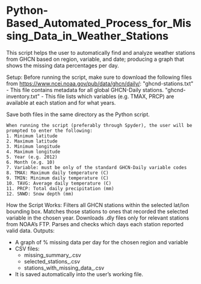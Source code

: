 # Python-Based_Automated_Process_for_Missing_Data_in_Weather_Stations

This script helps the user to automatically find and analyze weather stations from GHCN based on region, variable, and date; producing a graph that shows the missing data percentages per day. 

Setup:
	Before running the script, make sure to download the following files from https://www.ncei.noaa.gov/pub/data/ghcn/daily/:
"ghcnd-stations.txt"
	- This file contains metadata for all global GHCN-Daily stations.
"ghcnd-inventory.txt"
	- This file lists which variables (e.g. TMAX, PRCP) are available at each station and for what years.

Save both files in the same directory as the Python script. 

	When running the script (preferably through Spyder), the user will be prompted to enter the following:
    1. Minimum latitude 
    2. Maximum latitude 
    3. Minimum longitude 
    4. Maximum longitude
    5. Year (e.g. 2012)
    6. Month (e.g. 10)
    7. Variable: must be only of the standard GHCN-Daily variable codes
    8. TMAX: Maximum daily temperature (C)
    9. TMIN: Minimum daily temperature (C)
    10. TAVG: Average daily temperature (C)
    11. PRCP: Total daily precipitation (mm)
    12. SNWD: Snow depth (mm)

How the Script Works:
Filters all GHCN stations within the selected lat/lon bounding box.
Matches those stations to ones that recorded the selected variable in the chosen year.
Downloads .dly files only for relevant stations from NOAA’s FTP.
Parses and checks which days each station reported valid data.
Outputs: 
- A graph of % missing data per day for the chosen region and variable
- CSV files:
	- missing_summary_<VARIABLE>_<YEAR>_<MONTH>.csv
 	- selected_stations_<VARIABLE>_<YEAR>_<MONTH>.csv
  	- stations_with_missing_data_<VARIABLE>_<YEAR>_<MONTH>.csv
- It is saved automatically into the user’s working file.
